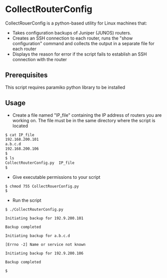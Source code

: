 # CollectRouterConfig

CollectRouerConfig is a python-based utility for Linux machines that:

- Takes configuration backups of Juniper (JUNOS) routers.
- Creates an SSH connection to each router, runs the "show configuration" command and collects the output in a separate file for each router
- Displays the reason for error if the script fails to establish an SSH connection with the router

## Prerequisites

This script requires paramiko python library to be installed

## Usage

- Create a file named "IP_file" containing the IP address of routers you are working on. The file must be in the same directory where the script is located

```bash
$ cat IP_file 
192.168.200.101
a.b.c.d
192.168.200.106
$  
$ ls 
CollectRouterConfig.py  IP_file
$ 
```

- Give executable permissions to your script
```bash
$ chmod 755 CollectRouerConfig.py
$
```

- Run the script
```
$ ./CollectRouterConfig.py 

Initiating backup for 192.9.200.101

Backup completed

Initiating backup for a.b.c.d

[Errno -2] Name or service not known

Initiating backup for 192.9.200.106

Backup completed

$
```

